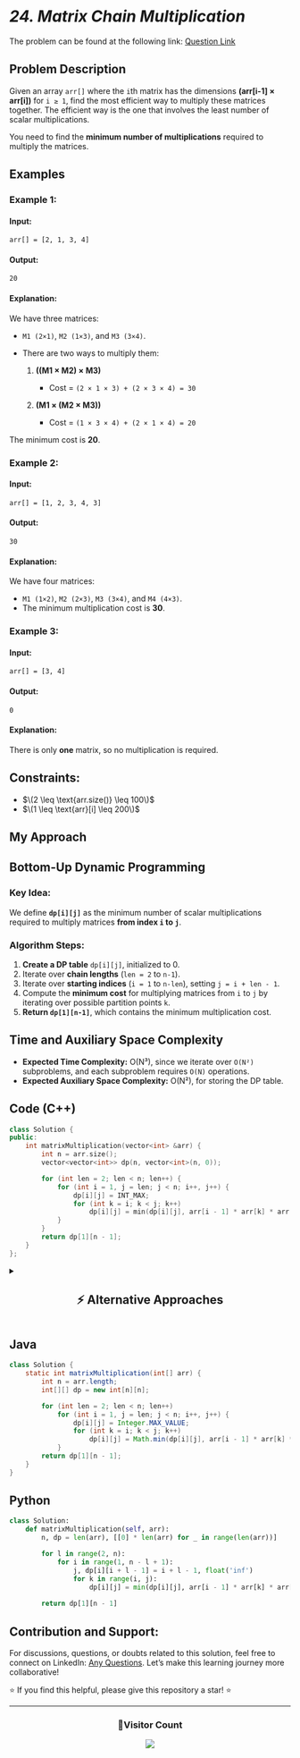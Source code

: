 # *24. Matrix Chain Multiplication*

The problem can be found at the following link: [Question Link](https://www.geeksforgeeks.org/problems/matrix-chain-multiplication0303/1)  

## **Problem Description**  

Given an array `arr[]` where the `i`th matrix has the dimensions **(arr[i-1] × arr[i])** for `i ≥ 1`, find the most efficient way to multiply these matrices together. The efficient way is the one that involves the least number of scalar multiplications.

You need to find the **minimum number of multiplications** required to multiply the matrices.



## **Examples**  

### **Example 1:**  

#### **Input:**  
```plaintext
arr[] = [2, 1, 3, 4]
```

#### **Output:**  
```plaintext
20
```

#### **Explanation:**  
We have three matrices:  
- `M1 (2×1)`, `M2 (1×3)`, and `M3 (3×4)`.  
- There are two ways to multiply them:  

  1. **((M1 × M2) × M3)**  
     - Cost = `(2 × 1 × 3) + (2 × 3 × 4) = 30`  

  2. **(M1 × (M2 × M3))**  
     - Cost = `(1 × 3 × 4) + (2 × 1 × 4) = 20`  

The minimum cost is **20**.



### **Example 2:**  

#### **Input:**  
```plaintext
arr[] = [1, 2, 3, 4, 3]
```

#### **Output:**  
```plaintext
30
```

#### **Explanation:**  
We have four matrices:  
- `M1 (1×2)`, `M2 (2×3)`, `M3 (3×4)`, and `M4 (4×3)`.  
- The minimum multiplication cost is **30**.



### **Example 3:**  

#### **Input:**  
```plaintext
arr[] = [3, 4]
```

#### **Output:**  
```plaintext
0
```

#### **Explanation:**  
There is only **one** matrix, so no multiplication is required.



## **Constraints:**  
- $\(2 \leq \text{arr.size()} \leq 100\)$  
- $\(1 \leq \text{arr}[i] \leq 200\)$  


## **My Approach**
## **Bottom-Up Dynamic Programming**  

### **Key Idea:**  
We define **`dp[i][j]`** as the minimum number of scalar multiplications required to multiply matrices **from index `i` to `j`**.  

### **Algorithm Steps:**  
1. **Create a DP table** `dp[i][j]`, initialized to 0.  
2. Iterate over **chain lengths** (`len = 2` to `n-1`).  
3. Iterate over **starting indices** (`i = 1` to `n-len`), setting `j = i + len - 1`.  
4. Compute the **minimum cost** for multiplying matrices from `i` to `j` by iterating over possible partition points `k`.  
5. **Return `dp[1][n-1]`**, which contains the minimum multiplication cost.  

## **Time and Auxiliary Space Complexity**  

- **Expected Time Complexity:** O(N³), since we iterate over `O(N²)` subproblems, and each subproblem requires `O(N)` operations.  
- **Expected Auxiliary Space Complexity:** O(N²), for storing the DP table.  


## **Code (C++)**
```cpp
class Solution {
public:
    int matrixMultiplication(vector<int> &arr) {
        int n = arr.size();
        vector<vector<int>> dp(n, vector<int>(n, 0));

        for (int len = 2; len < n; len++) {
            for (int i = 1, j = len; j < n; i++, j++) {
                dp[i][j] = INT_MAX;
                for (int k = i; k < j; k++)
                    dp[i][j] = min(dp[i][j], arr[i - 1] * arr[k] * arr[j] + dp[i][k] + dp[k + 1][j]);
            }
        }
        return dp[1][n - 1];
    }
};
```

<details>
<summary><h2 align="center">⚡ Alternative Approaches</h2></summary>

## **1️⃣ Recursive + Memoization (Top-Down DP) – O(N³)**
### **Algorithm Steps:**
1. Use a `dp[i][j]` table to store results of subproblems.
2. If `dp[i][j]` is already computed, return it.
3. Otherwise, compute `solve(i, j)` recursively and store results.

### **Code (C++):**
```cpp
class Solution {
public:
    int dp[1005][1005];

    int solve(vector<int>& arr, int i, int j) {
        if (i == j) return 0;
        if (dp[i][j] != -1) return dp[i][j];

        int ans = INT_MAX;
        for (int k = i; k < j; k++) {
            int cost = arr[i-1] * arr[k] * arr[j] + solve(arr, i, k) + solve(arr, k+1, j);
            ans = min(ans, cost);
        }
        return dp[i][j] = ans;
    }

    int matrixMultiplication(vector<int>& arr) {
        memset(dp, -1, sizeof(dp));
        return solve(arr, 1, arr.size() - 1);
    }
};
```
✅ **Time Complexity:** `O(N³)`  
✅ **Space Complexity:** `O(N²)`





## **Comparison of Approaches**

| **Approach**                     | ⏱️ **Time Complexity** | 🗂️ **Space Complexity** | ✅ **Pros**                      | ⚠️ **Cons**                     |
|----------------------------------|------------------------|-------------------------|----------------------------------|---------------------------------|
| **Bottom-Up DP**                 | 🟢 O(N³)               | 🟡 O(N²)                 | Efficient and easy to implement | Uses `O(N²)` space              |
| **Recursive + Memoization**      | 🟢 O(N³)               | 🔴 O(N²)                  | Reduces redundant calculations | Still uses `O(N²)` memory       |


✅ **Best Choice?**  
- If **memory is not an issue**, use **Bottom-Up DP** (`O(N³) Time, O(N²) Space`).  
- If **you need recursion**, use **Memoized DP** (`O(N³) Time, O(N²) Space`).  
</details>
  
## **Java**
```java
class Solution {
    static int matrixMultiplication(int[] arr) {
        int n = arr.length;
        int[][] dp = new int[n][n];

        for (int len = 2; len < n; len++)
            for (int i = 1, j = len; j < n; i++, j++) {
                dp[i][j] = Integer.MAX_VALUE;
                for (int k = i; k < j; k++)
                    dp[i][j] = Math.min(dp[i][j], arr[i - 1] * arr[k] * arr[j] + dp[i][k] + dp[k + 1][j]);
            }
        return dp[1][n - 1];
    }
}
```
## **Python**
```python
class Solution:
    def matrixMultiplication(self, arr):
        n, dp = len(arr), [[0] * len(arr) for _ in range(len(arr))]

        for l in range(2, n):
            for i in range(1, n - l + 1):
                j, dp[i][i + l - 1] = i + l - 1, float('inf')
                for k in range(i, j):
                    dp[i][j] = min(dp[i][j], arr[i - 1] * arr[k] * arr[j] + dp[i][k] + dp[k + 1][j])
        
        return dp[1][n - 1]
```



## **Contribution and Support:**

For discussions, questions, or doubts related to this solution, feel free to connect on LinkedIn: [Any Questions](https://www.linkedin.com/in/het-patel-8b110525a/). Let’s make this learning journey more collaborative!

⭐ If you find this helpful, please give this repository a star! ⭐

---

<div align="center">
  <h3><b>📍Visitor Count</b></h3>
</div>

<p align="center">
  <img src="https://profile-counter.glitch.me/Hunterdii/count.svg" />
</p>
